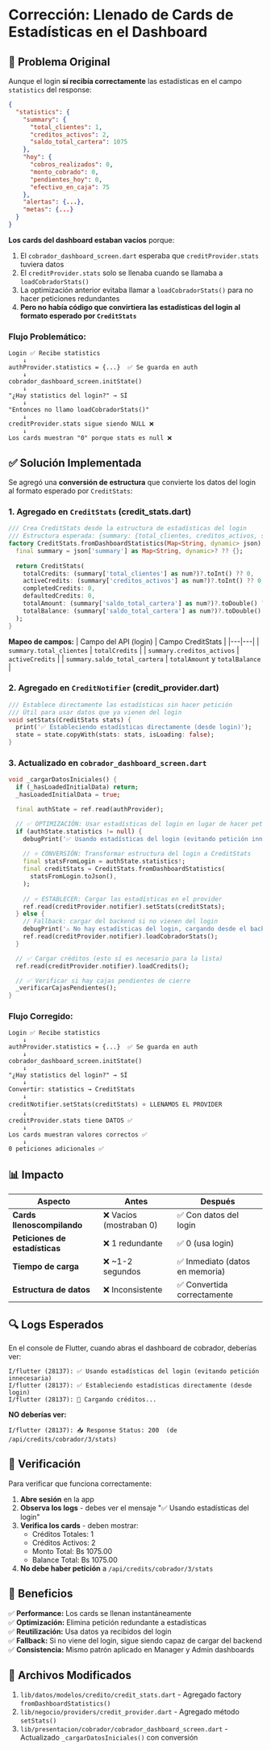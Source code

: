 # Corrección: Llenado de Cards de Estadísticas en el Dashboard

## 🔴 Problema Original

Aunque el login **sí recibía correctamente** las estadísticas en el campo `statistics` del response:

```json
{
  "statistics": {
    "summary": {
      "total_clientes": 1,
      "creditos_activos": 2,
      "saldo_total_cartera": 1075
    },
    "hoy": {
      "cobros_realizados": 0,
      "monto_cobrado": 0,
      "pendientes_hoy": 0,
      "efectivo_en_caja": 75
    },
    "alertas": {...},
    "metas": {...}
  }
}
```

**Los cards del dashboard estaban vacíos** porque:

1. El `cobrador_dashboard_screen.dart` esperaba que `creditProvider.stats` tuviera datos
2. El `creditProvider.stats` solo se llenaba cuando se llamaba a `loadCobradorStats()`
3. La optimización anterior evitaba llamar a `loadCobradorStats()` para no hacer peticiones redundantes
4. **Pero no había código que convirtiera las estadísticas del login al formato esperado por `CreditStats`**

### Flujo Problemático:
```
Login ✅ Recibe statistics
    ↓
authProvider.statistics = {...}  ✅ Se guarda en auth
    ↓
cobrador_dashboard_screen.initState()
    ↓
"¿Hay statistics del login?" → SÍ
    ↓
"Entonces no llamo loadCobradorStats()"
    ↓
creditProvider.stats sigue siendo NULL ❌
    ↓
Los cards muestran "0" porque stats es null ❌
```

## ✅ Solución Implementada

Se agregó una **conversión de estructura** que convierte los datos del login al formato esperado por `CreditStats`:

### 1. **Agregado en `CreditStats` (credit_stats.dart)**

```dart
/// Crea CreditStats desde la estructura de estadísticas del login
/// Estructura esperada: {summary: {total_clientes, creditos_activos, saldo_total_cartera}, ...}
factory CreditStats.fromDashboardStatistics(Map<String, dynamic> json) {
  final summary = json['summary'] as Map<String, dynamic>? ?? {};
  
  return CreditStats(
    totalCredits: (summary['total_clientes'] as num?)?.toInt() ?? 0,
    activeCredits: (summary['creditos_activos'] as num?)?.toInt() ?? 0,
    completedCredits: 0,
    defaultedCredits: 0,
    totalAmount: (summary['saldo_total_cartera'] as num?)?.toDouble() ?? 0.0,
    totalBalance: (summary['saldo_total_cartera'] as num?)?.toDouble() ?? 0.0,
  );
}
```

**Mapeo de campos:**
| Campo del API (login) | Campo CreditStats |
|---|---|
| `summary.total_clientes` | `totalCredits` |
| `summary.creditos_activos` | `activeCredits` |
| `summary.saldo_total_cartera` | `totalAmount` y `totalBalance` |

### 2. **Agregado en `CreditNotifier` (credit_provider.dart)**

```dart
/// Establece directamente las estadísticas sin hacer petición
/// Útil para usar datos que ya vienen del login
void setStats(CreditStats stats) {
  print('✅ Estableciendo estadísticas directamente (desde login)');
  state = state.copyWith(stats: stats, isLoading: false);
}
```

### 3. **Actualizado en `cobrador_dashboard_screen.dart`**

```dart
void _cargarDatosIniciales() {
  if (_hasLoadedInitialData) return;
  _hasLoadedInitialData = true;

  final authState = ref.read(authProvider);

  // ✅ OPTIMIZACIÓN: Usar estadísticas del login en lugar de hacer petición
  if (authState.statistics != null) {
    debugPrint('✅ Usando estadísticas del login (evitando petición innecesaria)');
    
    // ⭐ CONVERSIÓN: Transformar estructura del login a CreditStats
    final statsFromLogin = authState.statistics!;
    final creditStats = CreditStats.fromDashboardStatistics(
      statsFromLogin.toJson(),
    );
    
    // ⭐ ESTABLECER: Cargar las estadísticas en el provider
    ref.read(creditProvider.notifier).setStats(creditStats);
  } else {
    // Fallback: cargar del backend si no vienen del login
    debugPrint('⚠️ No hay estadísticas del login, cargando desde el backend...');
    ref.read(creditProvider.notifier).loadCobradorStats();
  }

  // ✅ Cargar créditos (esto sí es necesario para la lista)
  ref.read(creditProvider.notifier).loadCredits();

  // ✅ Verificar si hay cajas pendientes de cierre
  _verificarCajasPendientes();
}
```

### Flujo Corregido:
```
Login ✅ Recibe statistics
    ↓
authProvider.statistics = {...}  ✅ Se guarda en auth
    ↓
cobrador_dashboard_screen.initState()
    ↓
"¿Hay statistics del login?" → SÍ
    ↓
Convertir: statistics → CreditStats
    ↓
creditNotifier.setStats(creditStats) ⭐ LLENAMOS EL PROVIDER
    ↓
creditProvider.stats tiene DATOS ✅
    ↓
Los cards muestran valores correctos ✅
    ↓
0 peticiones adicionales ✅
```

## 📊 Impacto

| Aspecto | Antes | Después |
|---|---|---|
| **Cards llenoscompilando** | ❌ Vacíos (mostraban 0) | ✅ Con datos del login |
| **Peticiones de estadísticas** | ❌ 1 redundante | ✅ 0 (usa login) |
| **Tiempo de carga** | ❌ ~1-2 segundos | ✅ Inmediato (datos en memoria) |
| **Estructura de datos** | ❌ Inconsistente | ✅ Convertida correctamente |

## 🔍 Logs Esperados

En el console de Flutter, cuando abras el dashboard de cobrador, deberías ver:

```
I/flutter (28137): ✅ Usando estadísticas del login (evitando petición innecesaria)
I/flutter (28137): ✅ Estableciendo estadísticas directamente (desde login)
I/flutter (28137): 🔄 Cargando créditos...
```

**NO deberías ver:**
```
I/flutter (28137): 📥 Response Status: 200  (de /api/credits/cobrador/3/stats)
```

## 🧪 Verificación

Para verificar que funciona correctamente:

1. **Abre sesión** en la app
2. **Observa los logs** - debes ver el mensaje "✅ Usando estadísticas del login"
3. **Verifica los cards** - deben mostrar:
   - Créditos Totales: 1
   - Créditos Activos: 2
   - Monto Total: Bs 1075.00
   - Balance Total: Bs 1075.00
4. **No debe haber petición** a `/api/credits/cobrador/3/stats`

## 🎯 Beneficios

✅ **Performance:** Los cards se llenan instantáneamente  
✅ **Optimización:** Elimina petición redundante a estadísticas  
✅ **Reutilización:** Usa datos ya recibidos del login  
✅ **Fallback:** Si no viene del login, sigue siendo capaz de cargar del backend  
✅ **Consistencia:** Mismo patrón aplicado en Manager y Admin dashboards

## 📝 Archivos Modificados

1. `lib/datos/modelos/credito/credit_stats.dart` - Agregado factory `fromDashboardStatistics()`
2. `lib/negocio/providers/credit_provider.dart` - Agregado método `setStats()`
3. `lib/presentacion/cobrador/cobrador_dashboard_screen.dart` - Actualizado `_cargarDatosIniciales()` con conversión
